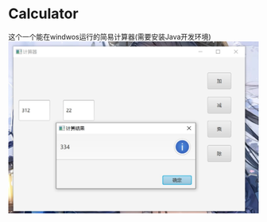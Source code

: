 # Calculator
这个一个能在windwos运行的简易计算器(需要安装Java开发环境)
![Image text](https://github.com/LLP2333/MyPicture/blob/main/%E8%AE%A1%E7%AE%97%E5%99%A8.jpg)

